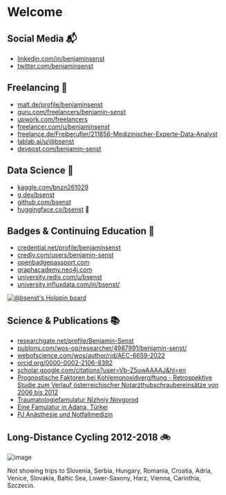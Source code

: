 # Welcome

## Social Media 📬

* [linkedin.com/in/benjaminsenst](https://www.linkedin.com/in/benjaminsenst)
* [twitter.com/benjaminsenst](https://twitter.com/benjaminsenst)

## Freelancing 🥼

* [malt.de/profile/benjaminsenst](https://www.malt.de/profile/benjaminsenst)
* [guru.com/freelancers/benjamin-senst](https://www.guru.com/freelancers/benjamin-senst)
* [upwork.com/freelancers](https://www.upwork.com/freelancers/~017dc670596a379aa6)
* [freelancer.com/u/benjaminsenst](https://www.freelancer.com/u/benjaminsenst)
* [freelance.de/Freiberufler/211856-Medizinischer-Experte-Data-Analyst](https://www.freelance.de/Freiberufler/211856-Medizinischer-Experte-Data-Analyst)
* [lablab.ai/u/@bsenst](https://lablab.ai/u/@bsenst)
* [devpost.com/benjamin-senst](https://devpost.com/benjamin-senst)

## Data Science 🎲

* [kaggle.com/bnzn261029](https://www.kaggle.com/bnzn261029)
* [g.dev/bsenst](https://g.dev/bsenst)
* [github.com/bsenst](https://github.com/bsenst)
* [huggingface.co/bsenst](https://huggingface.co/bsenst) 🤗

## Badges & Continuing Education 🔬

* [credential.net/profile/benjaminsenst](https://www.credential.net/profile/benjaminsenst/wallet)
* [credly.com/users/benjamin-senst](https://www.credly.com/users/benjamin-senst)
* [openbadgepassport.com](https://openbadgepassport.com/app/profile/191105)
* [graphacademy.neo4j.com](https://graphacademy.neo4j.com/u/aa89beb2-c111-4821-a652-724bda4d251d/)
* [university.redis.com/u/bsenst](https://university.redis.com/u/bsenst)
* [university.influxdata.com/in/bsenst/](https://university.influxdata.com/in/bsenst/)

[![@bsenst's Holopin board](https://holopin.me/bsenst)](https://holopin.io/@bsenst)

## Science & Publications 📚

* [researchgate.net/profile/Benjamin-Senst](https://www.researchgate.net/profile/Benjamin-Senst)
* [publons.com/wos-op/researcher/4987991/benjamin-senst/](https://publons.com/wos-op/researcher/4987991/benjamin-senst/)
* [webofscience.com/wos/author/rid/AEC-6659-2022](https://www.webofscience.com/wos/author/rid/AEC-6659-2022)
* [orcid.org/0000-0002-2106-8392](https://orcid.org/0000-0002-2106-8392)
* [scholar.google.com/citations?user=Vb-Z5uwAAAAJ&hl=en](https://scholar.google.com/citations?user=Vb-Z5uwAAAAJ&hl=en)
* [Prognostische Faktoren bei Kohlemonoxidvergiftung - Retrospektive Studie zum Verlauf österreichischer Notarzthubschraubereinsätze von 2006 bis 2012](https://online.medunigraz.at/mug_online/wbAbs.showThesis?pThesisNr=49007&pOrgNr=&pPersNr=51615)
* [Traumatologiefamulatur Nizhniy Novgorod](https://m.thieme.de/viamedici/medizin-im-ausland-laender-russland-1725/a/famulatur-traumatologie-nizhniy-novgorod-19499.htm)
* [Eine Famulatur in Adana, Türkei](https://m.thieme.de/viamedici/medizin-im-ausland-laender-tuerkei-1744/a/famulatur-adana-5047.htm)
* [PJ Anästhesie und Notfallmedizin](https://m.thieme.de/viamedici/mein-studienort-berlin-1575/a/pj-anaesthesie-und-notfallmedizin-24189.htm)

## Long-Distance Cycling 2012-2018 🚲

![image](https://user-images.githubusercontent.com/8211411/205519153-36bb09dd-3f37-490b-ba9d-b9ae43b1fc02.png)

Not showing trips to Slovenia, Serbia, Hungary, Romania, Croatia, Adria, Venice, Slovakia, Baltic Sea, Lower-Saxony, Harz, Vienna, Carinthia, Szczecin.
